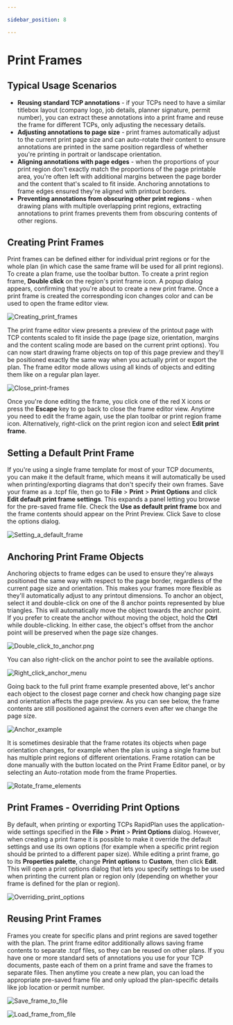 ```yaml
---

sidebar_position: 8

---
```

# Print Frames

## Typical Usage Scenarios

- **Reusing standard TCP annotations** - if your TCPs need to have a similar titlebox layout (company logo, job details, planner signature, permit number), you can extract these annotations into a print frame and reuse the frame for different TCPs, only adjusting the necessary details.
- **Adjusting annotations to page size** - print frames automatically adjust to the current print page size and can auto-rotate their content to ensure annotations are printed in the same position regardless of whether you're printing in portrait or landscape orientation.
- **Aligning annotations with page edges** - when the proportions of your print region don't exactly match the proportions of the page printable area, you're often left with additional margins between the page border and the content that's scaled to fit inside. Anchoring annotations to frame edges ensured they're aligned with printout borders.
- **Preventing annotations from obscuring other print regions** - when drawing plans with multiple overlapping print regions, extracting annotations to print frames prevents them from obscuring contents of other regions.

## Creating Print Frames

Print frames can be defined either for individual print regions or for the whole plan (in which case the same frame will be used for all print regions). To create a plan frame, use the toolbar button. To create a print region frame, **Double click** on the region's print frame icon. A popup dialog appears, confirming that you're about to create a new print frame. Once a print frame is created the corresponding icon changes color and can be used to open the frame editor view.

![Creating_print_frames](./assets/Creating_print_frames.png)

The print frame editor view presents a preview of the printout page with TCP contents scaled to fit inside the page (page size, orientation, margins and the content scaling mode are based on the current print options). You can now start drawing frame objects on top of this page preview and they'll be positioned exactly the same way when you actually print or export the plan. The frame editor mode allows using all kinds of objects and editing them like on a regular plan layer.

![Close_print-frames](./assets/Close_print-frames.png)

Once you're done editing the frame, you click one of the red X icons or press the **Escape** key to go back to close the frame editor view. Anytime you need to edit the frame again, use the plan toolbar or print region frame icon. Alternatively, right-click on the print region icon and select **Edit print frame**.

## Setting a Default Print Frame

If you're using a single frame template for most of your TCP documents, you can make it the default frame, which means it will automatically be used when printing/exporting diagrams that don't specify their own frames. Save your frame as a .tcpf file, then go to **File** > **Print** > **Print Options** and click **Edit default print frame settings**. This expands a panel letting you browse for the pre-saved frame file.
Check the **Use as default print frame** box and the frame contents should appear on the Print Preview. Click Save to close the options dialog.

![Setting_a_default_frame](./assets/Setting_a_default_frame.png)

## Anchoring Print Frame Objects

Anchoring objects to frame edges can be used to ensure they're always positioned the same way with respect to the page border, regardless of the current page size and orientation. This makes your frames more flexible as they'll automatically adjust to any printout dimensions. To anchor an object, select it and double-click on one of the 8 anchor points represented by blue triangles.
This will automatically move the object towards the anchor point. If you prefer to create the anchor without moving the object, hold the **Ctrl** while double-clicking. In either case, the object's offset from the anchor point will be preserved when the page size changes.

![Double_click_to_anchor.png](./assets/Double_click_to_anchor.png)

You can also right-click on the anchor point to see the available options.

![Right_click_anchor_menu](./assets/Right_click_anchor_menu.png)

Going back to the full print frame example presented above, let's anchor each object to the closest page corner and check how changing page size and orientation affects the page preview. As you can see below, the frame contents are still positioned against the corners even after we change the page size.

![Anchor_example](./assets/Anchor_example.jpg)

It is sometimes desirable that the frame rotates its objects when page orientation changes, for example when the plan is using a single frame but has multiple print regions of different orientations. Frame rotation can be done manually with the button located on the Print Frame Editor panel, or by selecting an Auto-rotation mode from the frame Properties.

![Rotate_frame_elements](./assets/Rotate_frame_elements.png)

## Print Frames - Overriding Print Options

By default, when printing or exporting TCPs RapidPlan uses the application-wide settings specified in the **File** > **Print** > **Print Options** dialog. However, when creating a print frame it is possible to make it override the default settings and use its own options (for example when a specific print region should be printed to a different paper size). While editing a print frame, go to its **Properties palette**, change **Print options** to **Custom**, then click **Edit**.
This will open a print options dialog that lets you specify settings to be used when printing the current plan or region only (depending on whether your frame is defined for the plan or region).

![Overriding_print_options](./assets/Overriding_print_options.png)

## Reusing Print Frames

Frames you create for specific plans and print regions are saved together with the plan. The print frame editor additionally allows saving frame contents to separate .tcpf files, so they can be reused on other plans. If you have one or more standard sets of annotations you use for your TCP documents, paste each of them on a print frame and save the frames to separate files.
Then anytime you create a new plan, you can load the appropriate pre-saved frame file and only upload the plan-specific details like job location or permit number.

![Save_frame_to_file](./assets/Save_frame_to_file.png)

![Load_frame_from_file](./assets/Load_frame_from_file.png)
